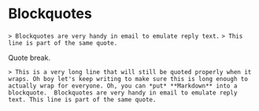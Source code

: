# Blockquotes
`> Blockquotes are very handy in email to emulate reply text.`
`> This line is part of the same quote.`

Quote break.

`> This is a very long line that will still be quoted properly when it wraps. Oh boy let's keep writing to make sure this is long enough to actually wrap for everyone. Oh, you can *put* **Markdown** into a blockquote. 
Blockquotes are very handy in email to emulate reply text. This line is part of the same quote.`



	

